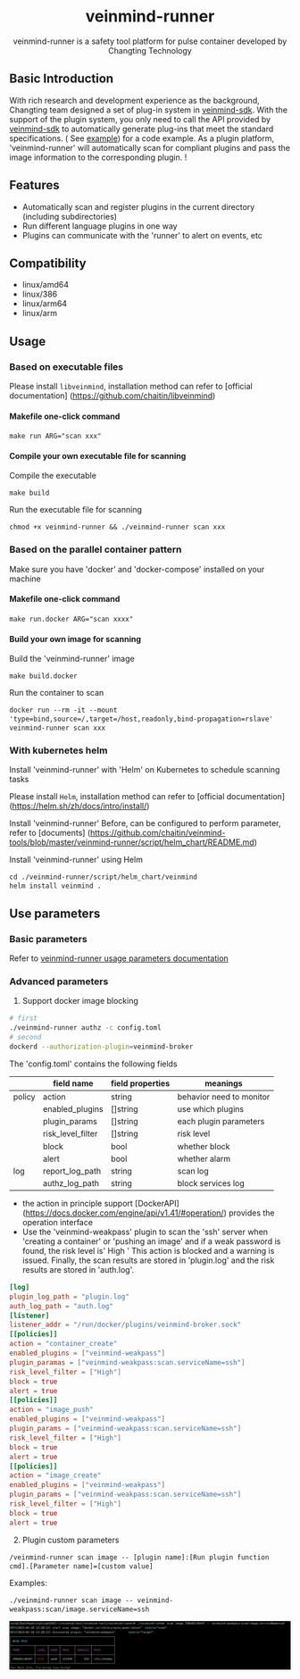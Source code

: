 <h1 align="center"> veinmind-runner </h1>

<p align="center">
veinmind-runner is a safety tool platform for pulse container developed by Changting Technology
</p>

## Basic Introduction

With rich research and development experience as the background, Changting team designed a set of plug-in system in [veinmind-sdk](). With the support of the plugin system, you only need to call the API provided by [veinmind-sdk]() to automatically generate plug-ins that meet the standard specifications. (
See [example](./example)) for a code example.
As a plugin platform, 'veinmind-runner' will automatically scan for compliant plugins and pass the image information to the corresponding plugin.
! [](https://dinfinite.oss-cn-beijing.aliyuncs.com/image/20220321150601.png)

## Features

- Automatically scan and register plugins in the current directory (including subdirectories)
- Run different language plugins in one way
- Plugins can communicate with the 'runner' to alert on events, etc

## Compatibility

- linux/amd64
- linux/386
- linux/arm64
- linux/arm

## Usage

### Based on executable files

Please install ` libveinmind `, installation method can refer to [official documentation] (https://github.com/chaitin/libveinmind)
#### Makefile one-click command

```
make run ARG="scan xxx"
```
#### Compile your own executable file for scanning

Compile the executable
```
make build
```
Run the executable file for scanning
```
chmod +x veinmind-runner && ./veinmind-runner scan xxx
```
### Based on the parallel container pattern
Make sure you have 'docker' and 'docker-compose' installed on your machine
#### Makefile one-click command
```
make run.docker ARG="scan xxxx"
```
#### Build your own image for scanning
Build the 'veinmind-runner' image
```
make build.docker
```
Run the container to scan
```
docker run --rm -it --mount 'type=bind,source=/,target=/host,readonly,bind-propagation=rslave' veinmind-runner scan xxx
```
### With kubernetes helm
Install 'veinmind-runner' with 'Helm' on Kubernetes to schedule scanning tasks

Please install ` Helm `, installation method can refer to [official documentation] (https://helm.sh/zh/docs/intro/install/)

Install 'veinmind-runner'
Before, can be configured to perform parameter, refer to [documents] (https://github.com/chaitin/veinmind-tools/blob/master/veinmind-runner/script/helm_chart/README.md)

Install 'veinmind-runner' using Helm

```
cd ./veinmind-runner/script/helm_chart/veinmind
helm install veinmind .
```
## Use parameters
### Basic parameters
Refer to [veinmind-runner usage parameters documentation](docs/veinmind-runner.md)
### Advanced parameters
1. Support docker image blocking

```bash
# first
./veinmind-runner authz -c config.toml
# second
dockerd --authorization-plugin=veinmind-broker
```

The 'config.toml' contains the following fields

|        | **field name**    | **field properties** | **meanings**             |
|--------|-------------------|----------------------|--------------------------|
| policy | action            | string               | behavior need to monitor |
|        | enabled_plugins   | []string             | use which plugins        |
|        | plugin_params     | []string             | each plugin parameters   |
|        | risk_level_filter | []string             | risk level               |
|        | block             | bool                 | whether block            |
|        | alert             | bool                 | whether alarm            |
| log    | report_log_path   | string               | scan log                 |
|        | authz_log_path    | string               | block services log       |

- the action in principle support [DockerAPI] (https://docs.docker.com/engine/api/v1.41/#operation/) provides the operation interface
- Use the 'veinmind-weakpass' plugin to scan the 'ssh' server when 'creating a container' or 'pushing an image' and if a weak password is found, the risk level is' High '
This action is blocked and a warning is issued. Finally, the scan results are stored in 'plugin.log' and the risk results are stored in 'auth.log'.

``` toml
[log]
plugin_log_path = "plugin.log"
auth_log_path = "auth.log"
[listener]
listener_addr = "/run/docker/plugins/veinmind-broker.sock"
[[policies]]
action = "container_create"
enabled_plugins = ["veinmind-weakpass"]
plugin_paramas = ["veinmind-weakpass:scan.serviceName=ssh"]
risk_level_filter = ["High"]
block = true
alert = true
[[policies]]
action = "image_push"
enabled_plugins = ["veinmind-weakpass"]
plugin_params = ["veinmind-weakpass:scan.serviceName=ssh"]
risk_level_filter = ["High"]
block = true
alert = true
[[policies]]
action = "image_create"
enabled_plugins = ["veinmind-weakpass"]
plugin_params = ["veinmind-weakpass:scan.serviceName=ssh"]
risk_level_filter = ["High"]
block = true
alert = true
```
2. Plugin custom parameters
```
/veinmind-runner scan image -- [plugin name]:[Run plugin function cmd].[Parameter name]=[custom value]
```
Examples:
```
./veinmind-runner scan image -- veinmind-weakpass:scan/image.serviceName=ssh
```
![](../docs/runner_1.jpg)